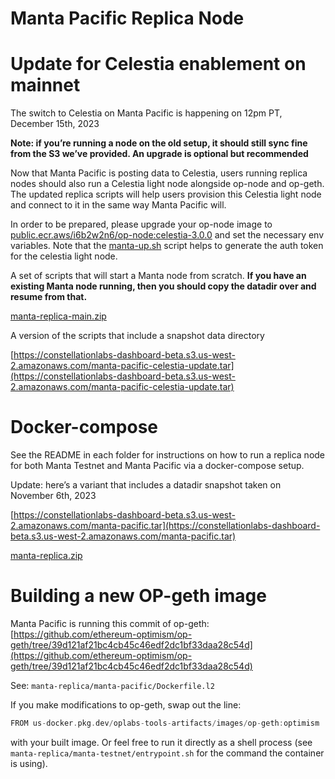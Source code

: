 # Manta Pacific Replica Node

# Update for Celestia enablement on mainnet

The switch to Celestia on Manta Pacific is happening on 12pm PT, December 15th, 2023

**Note: if you’re running a node on the old setup, it should still sync fine from the S3 we’ve provided. An upgrade is optional but recommended**

Now that Manta Pacific is posting data to Celestia, users running replica nodes should also run a Celestia light node alongside op-node and op-geth. The updated replica scripts will help users provision this Celestia light node and connect to it in the same way Manta Pacific will.

In order to be prepared, please upgrade your op-node image to [public.ecr.aws/i6b2w2n6/op-node:celestia-3.0.0](http://public.ecr.aws/i6b2w2n6/op-node:celestia-3.0.0) and set the necessary env variables. Note that the [manta-up.sh](http://manta-up.sh) script helps to generate the auth token for the celestia light node.

A set of scripts that will start a Manta node from scratch. **If you have an existing Manta node running, then you should copy the datadir over and resume from that.**

[manta-replica-main.zip](./assets/manta-replica-main.zip)

A version of the scripts that include a snapshot data directory

[https://constellationlabs-dashboard-beta.s3.us-west-2.amazonaws.com/manta-pacific-celestia-update.tar](https://constellationlabs-dashboard-beta.s3.us-west-2.amazonaws.com/manta-pacific-celestia-update.tar)

# Docker-compose

See the README in each folder for instructions on how to run a replica node for both Manta Testnet and Manta Pacific via a docker-compose setup.

Update: here’s a variant that includes a datadir snapshot taken on November 6th, 2023

[https://constellationlabs-dashboard-beta.s3.us-west-2.amazonaws.com/manta-pacific.tar](https://constellationlabs-dashboard-beta.s3.us-west-2.amazonaws.com/manta-pacific.tar)

[manta-replica.zip](Manta%20Pacific%20Replica%20Node%2012f254999dcb41b383cd3a8b29371c1b/manta-replica.zip)

# Building a new OP-geth image

Manta Pacific is running this commit of op-geth: [https://github.com/ethereum-optimism/op-geth/tree/39d121af21bc4cb45c46edf2dc1bf33daa28c54d](https://github.com/ethereum-optimism/op-geth/tree/39d121af21bc4cb45c46edf2dc1bf33daa28c54d)

See: `manta-replica/manta-pacific/Dockerfile.l2`

If you make modifications to op-geth, swap out the line:

```go
FROM us-docker.pkg.dev/oplabs-tools-artifacts/images/op-geth:optimism
```

with your built image. Or feel free to run it directly as a shell process (see `manta-replica/manta-testnet/entrypoint.sh` for the command the container is using).
